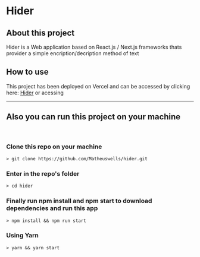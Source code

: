 # **Hider**

## **About this project**
Hider is a Web application based on React.js / Next.js frameworks thats provider a simple encription/decription method of text

## **How to use**
This project has been deployed on Vercel and can be accessed by clicking here: [Hider](hider1.vercel.app) or acessing


---
## **Also you can run this project on your machine**
<br/>

### Clone this repo on your machine

    > git clone https://github.com/Matheuswells/hider.git

### Enter in the repo's folder

    > cd hider

### Finally run npm install and npm start to download dependencies and run this app

    > npm install && npm run start

### Using Yarn

    > yarn && yarn start
